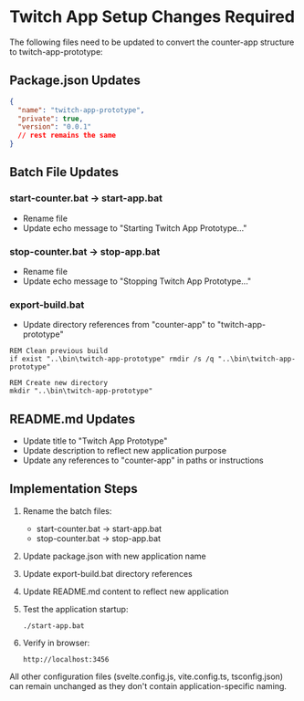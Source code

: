 # Twitch App Setup Changes Required

The following files need to be updated to convert the counter-app structure to twitch-app-prototype:

## Package.json Updates
```json
{
  "name": "twitch-app-prototype",
  "private": true,
  "version": "0.0.1"
  // rest remains the same
}
```

## Batch File Updates

### start-counter.bat → start-app.bat
- Rename file
- Update echo message to "Starting Twitch App Prototype..."

### stop-counter.bat → stop-app.bat
- Rename file
- Update echo message to "Stopping Twitch App Prototype..."

### export-build.bat
- Update directory references from "counter-app" to "twitch-app-prototype"
```batch
REM Clean previous build
if exist "..\bin\twitch-app-prototype" rmdir /s /q "..\bin\twitch-app-prototype"

REM Create new directory
mkdir "..\bin\twitch-app-prototype"
```

## README.md Updates
- Update title to "Twitch App Prototype"
- Update description to reflect new application purpose
- Update any references to "counter-app" in paths or instructions

## Implementation Steps

1. Rename the batch files:
   - start-counter.bat → start-app.bat
   - stop-counter.bat → stop-app.bat

2. Update package.json with new application name

3. Update export-build.bat directory references

4. Update README.md content to reflect new application

5. Test the application startup:
   ```
   ./start-app.bat
   ```

6. Verify in browser:
   ```
   http://localhost:3456
   ```

All other configuration files (svelte.config.js, vite.config.ts, tsconfig.json) can remain unchanged as they don't contain application-specific naming.